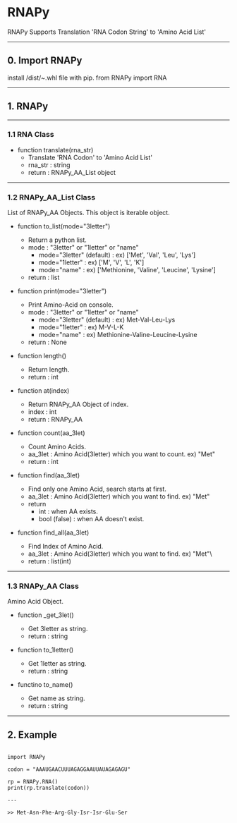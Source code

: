 # RNAPy

RNAPy Supports Translation 'RNA Codon String' to 'Amino Acid List'

<hr />

## 0. Import RNAPy
install /dist/~.whl file with pip.
from RNAPy import RNA

<hr />

## 1. RNAPy

<hr />

### 1.1 RNA Class


* function translate(rna_str) 
	* Translate 'RNA Codon' to 'Amino Acid List'
	* rna_str : string
	* return : RNAPy_AA_List object

<hr />

### 1.2 RNAPy_AA_List Class

List of RNAPy_AA Objects.
This object is iterable object.

* function to_list(mode="3letter")
	* Return a python list.
	* mode : "3letter" or "1letter" or "name"
		* mode="3letter" (default) : ex) ['Met', 'Val', 'Leu', 'Lys']
		* mode="1letter" : ex) ['M', 'V', 'L', 'K']
		* mode="name" : ex) ['Methionine, 'Valine', 'Leucine', 'Lysine']
	* return : list

* function print(mode="3letter")
	* Print Amino-Acid on console. 
	* mode : "3letter" or "1letter" or "name"
		* mode="3letter" (default) : ex) Met-Val-Leu-Lys
		* mode="1letter" : ex) M-V-L-K
		* mode="name" : ex) Methionine-Valine-Leucine-Lysine
	* return : None

* function length()
	* Return length.
	* return : int

* function at(index)
	* Return RNAPy_AA Object of index.
	* index : int
	* return : RNAPy_AA

* function count(aa_3let)
	* Count Amino Acids.
	* aa_3let : Amino Acid(3letter) which you want to count. ex) "Met"
	* return : int

* function find(aa_3let)
	* Find only one Amino Acid, search starts at first.
	* aa_3let : Amino Acid(3letter) which you want to find. ex) "Met"
	* return 
		* int : when AA exists.
		* bool (false) : when AA doesn't exist.

* function find_all(aa_3let)
	* Find Index of Amino Acid.
	* aa_3let : Amino Acid(3letter) which you want to find. ex) "Met"\
	* return : list(int)


<hr />

### 1.3 RNAPy_AA Class

Amino Acid Object.

* function _get_3let()
	* Get 3letter as string.
	* return : string

* function to_1letter()
	* Get 1letter as string.
	* return : string

* functino to_name()
	* Get name as string.
	* return : string

<hr />

## 2. Example

<pre><code>
import RNAPy

codon = "AAAUGAACUUUAGAGGAAUUAUAGAGAGU"

rp = RNAPy.RNA()
print(rp.translate(codon))

---

>> Met-Asn-Phe-Arg-Gly-Isr-Isr-Glu-Ser
</code></pre>

